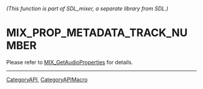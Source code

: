###### (This function is part of SDL_mixer, a separate library from SDL.)
# MIX_PROP_METADATA_TRACK_NUMBER

Please refer to [MIX_GetAudioProperties](MIX_GetAudioProperties) for details.

----
[CategoryAPI](CategoryAPI), [CategoryAPIMacro](CategoryAPIMacro)

